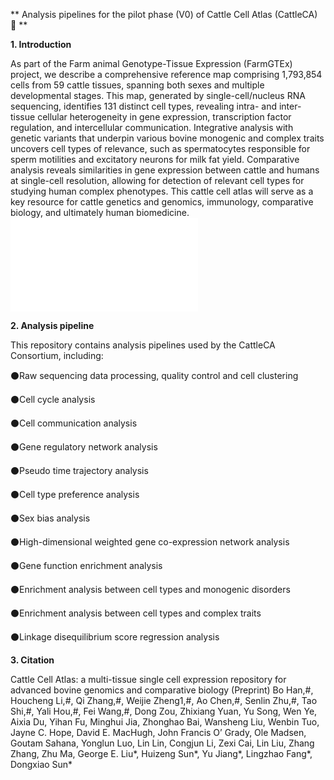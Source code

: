 ** Analysis pipelines for the pilot phase (V0) of Cattle Cell Atlas (CattleCA) 🐄 **

**1. Introduction**

As part of the Farm animal Genotype-Tissue Expression (FarmGTEx) project, we describe a comprehensive reference map comprising 1,793,854 cells from 59 cattle tissues, spanning both sexes and multiple developmental stages. This map, generated by single-cell/nucleus RNA sequencing, identifies 131 distinct cell types, revealing intra- and inter-tissue cellular heterogeneity in gene expression, transcription factor regulation, and intercellular communication. Integrative analysis with genetic variants that underpin various bovine monogenic and complex traits uncovers cell types of relevance, such as spermatocytes responsible for sperm motilities and excitatory neurons for milk fat yield. Comparative analysis reveals similarities in gene expression between cattle and humans at single-cell resolution, allowing for detection of relevant cell types for studying human complex phenotypes. This cattle cell atlas will serve as a key resource for cattle genetics and genomics, immunology, comparative biology, and ultimately human biomedicine.
![image](/../main/Image/Figure%201.pdf)

**2. Analysis pipeline**

This repository contains analysis pipelines used by the CattleCA Consortium, including:

:black_circle:Raw sequencing data processing, quality control and cell clustering

:black_circle:Cell cycle analysis

:black_circle:Cell communication analysis

:black_circle:Gene regulatory network analysis

:black_circle:Pseudo time trajectory analysis

:black_circle:Cell type preference analysis

:black_circle:Sex bias analysis

:black_circle:High-dimensional weighted gene co-expression network analysis

:black_circle:Gene function enrichment analysis

:black_circle:Enrichment analysis between cell types and monogenic disorders

:black_circle:Enrichment analysis between cell types and complex traits

:black_circle:Linkage disequilibrium score regression analysis

**3. Citation**

Cattle Cell Atlas: a multi-tissue single cell expression repository for advanced bovine genomics and comparative biology (Preprint)
Bo Han,#, Houcheng Li,#, Qi Zhang,#, Weijie Zheng1,#, Ao Chen,#, Senlin Zhu,#, Tao Shi,#, Yali Hou,#, Fei Wang,#, Dong Zou, Zhixiang Yuan, Yu Song, Wen Ye, Aixia Du, Yihan Fu, Minghui Jia, Zhonghao Bai, Wansheng Liu, Wenbin Tuo, Jayne C. Hope, David E. MacHugh, John Francis O’ Grady, Ole Madsen, Goutam Sahana, Yonglun Luo, Lin Lin, Congjun Li, Zexi Cai, Lin Liu, Zhang Zhang, Zhu Ma, George E. Liu*, Huizeng Sun*, Yu Jiang*, Lingzhao Fang*, Dongxiao Sun* 

